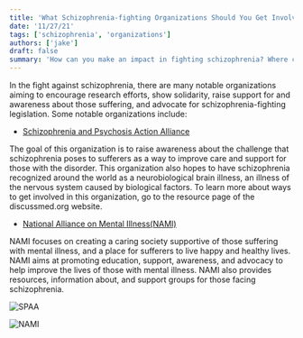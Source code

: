 ```yaml
---
title: 'What Schizophrenia-fighting Organizations Should You Get Involved in?'
date: '11/27/21'
tags: ['schizophrenia', 'organizations']
authors: ['jake']
draft: false
summary: 'How can you make an impact in fighting schizophrenia? Where can you start? What organizations are leading this fight? These are the questions that we will explore the answers to in this blog post.'
---
```

In the fight against schizophrenia, there are many notable organizations aiming to encourage research efforts, show solidarity, raise support for and awareness about those suffering, and advocate for schizophrenia-fighting legislation. Some notable organizations include:

-   [Schizophrenia and Psychosis Action Alliance](https://sczaction.org/)
    

The goal of this organization is to raise awareness about the challenge that schizophrenia poses to sufferers as a way to improve care and support for those with the disorder. This organization also hopes to have schizophrenia recognized around the world as a neurobiological brain illness, an illness of the nervous system caused by biological factors. To learn more about ways to get involved in this organization, go to the resource page of the discussmed.org website.

-   [National Alliance on Mental Illness(NAMI)](https://nami.org/Home)
    

NAMI focuses on creating a caring society supportive of those suffering with mental illness, and a place for sufferers to live happy and healthy lives. NAMI aims at promoting education, support, awareness, and advocacy to help improve the lives of those with mental illness. NAMI also provides resources, information about, and support groups for those facing schizophrenia.

![SPAA](https://thebrightmentality.com/wp-content/uploads/2021/05/a2114d01b349413fa900bb7df49d1a96.png)

![NAMI](https://wisesova.pitt.edu/wp-content/uploads/2018/04/NAMI-service-Logo.jpg)



